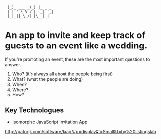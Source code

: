```
  _         _ _       
 (_)_ ___ _(_) |_ _ _ 
 | | ' \ V / |  _| '_|
 |_|_||_\_/|_|\__|_|  

```
# An app to invite and keep track of guests to an event like a wedding.

If you're promoting an event, these are the most important questions to answer.

1. Who? (it's always all about the people being first)
2. What? (what the people are doing)
3. When?
4. Where?
5. How?

## Key Technologues
- Isomorphic JavaScript Invitation App

http://patorjk.com/software/taag/#p=display&f=Small&t=by%20listingslab